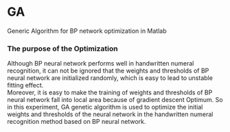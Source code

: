 # GA
Generic Algorithm for BP network optimization in Matlab

### The purpose of the Optimization
Although BP neural network performs well in handwritten numeral recognition, it can not be ignored that the weights and thresholds of BP neural network are initialized randomly, which is easy to lead to unstable fitting effect.
<br>Moreover, it is easy to make the training of weights and thresholds of BP neural network fall into local area because of gradient descent Optimum. So in this experiment, GA genetic algorithm is used to optimize the initial weights and thresholds of the neural network in the handwritten numeral recognition method based on BP neural network.


